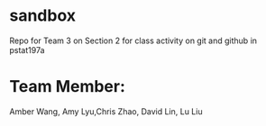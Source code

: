 # sandbox
Repo for Team 3 on Section 2 for class activity on git and github in pstat197a

# Team Member: 
Amber Wang, Amy Lyu,Chris Zhao, David Lin, Lu Liu

